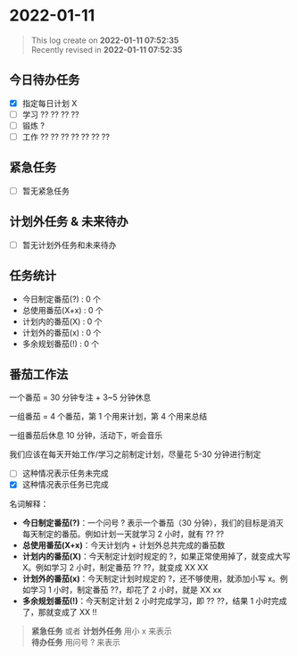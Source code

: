 2022-01-11
===

> This log create on **2022-01-11 07:52:35**  
> Recently revised in **2022-01-11 07:52:35**

## 今日待办任务

* [x] 指定每日计划 X
* [ ] 学习 ?? ?? ?? ??
* [ ] 锻炼 ?
* [ ] 工作 ?? ?? ?? ?? ?? ?? ??

## 紧急任务

* [ ] 暂无紧急任务

## 计划外任务 & 未来待办

* [ ] 暂无计划外任务和未来待办

## 任务统计

* 今日制定番茄(?) : 0 个
* 总使用番茄(X+x) : 0 个
* 计划内的番茄(X) : 0 个
* 计划外的番茄(x) : 0 个
* 多余规划番茄(!) : 0 个

## 番茄工作法

一个番茄 = 30 分钟专注 + 3~5 分钟休息

一组番茄 = 4 个番茄，第 1 个用来计划，第 4 个用来总结

一组番茄后休息 10 分钟，活动下，听会音乐

我们应该在每天开始工作/学习之前制定计划，尽量花 5-30 分钟进行制定

* [ ] 这种情况表示任务未完成
* [x] 这种情况表示任务已完成

名词解释：

* **今日制定番茄(?)**：一个问号 ? 表示一个番茄（30 分钟），我们的目标是消灭每天制定的番茄。例如计划一天就学习 2 小时，就有 ?? ??
* **总使用番茄(X+x)**：今天计划内 + 计划外总共完成的番茄数
* **计划内的番茄(X)**：今天制定计划时规定的 ?，如果正常使用掉了，就变成大写 X。例如学习 2 小时，制定番茄 ?? ??，就变成 XX XX
* **计划外的番茄(x)**：今天制定计划时规定的 ?，还不够使用，就添加小写 x。例如学习 1 小时，制定番茄 ??，却花了 2 小时，就是 XX xx
* **多余规划番茄(!)**：今天制定计划 2 小时完成学习，即 ?? ??，结果 1 小时完成了，那就变成了 XX !!

> **紧急任务** 或者 **计划外任务** 用小 x 来表示  
> **待办任务** 用问号 ? 来表示
